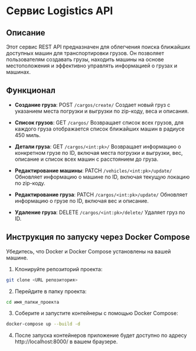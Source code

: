 # Сервис Logistics API


## Описание

Этот сервис REST API предназначен для облегчения поиска ближайших доступных машин для транспортировки грузов. 
Он позволяет пользователям создавать грузы, находить машины на основе местоположения и эффективно управлять 
информацией о грузах и машинах.


## Функционал

- **Создание груза**: POST `/cargos/create/`
  Создает новый груз с указанием места погрузки и выгрузки по zip-коду, веса и описания.

- **Список грузов**: GET `/cargos/`
  Возвращает список всех грузов, для каждого груза отображается список ближайших машин в радиусе 450 миль.

- **Детали груза**: GET `/cargos/<int:pk>/`
  Возвращает информацию о конкретном грузе по ID, включая места погрузки и выгрузки, вес, описание и список всех машин с расстоянием до груза.

- **Редактирование машины**: PATCH `/vehicles/<int:pk>/update/`
  Обновляет информацию о машине по ID, включая текущую локацию по zip-коду.

- **Редактирование груза**: PATCH `/cargos/<int:pk>/update/`
  Обновляет информацию о грузе по ID, включая вес и описание.

- **Удаление груза**: DELETE `/cargos/<int:pk>/delete/`
  Удаляет груз по ID.

## Инструкция по запуску через Docker Compose

Убедитесь, что Docker и Docker Compose установлены на вашей машине. 

1. Клонируйте репозиторий проекта:

```sh
git clone <URL репозитория>
```

2. Перейдите в папку проекта:

```sh
cd имя_папки_проекта
```

3. Соберите и запустите контейнеры с помощью Docker Compose:

```sh
docker-compose up --build -d
```

4. После запуска контейнеров приложение будет доступно по адресу http://localhost:8000/ в вашем браузере.





